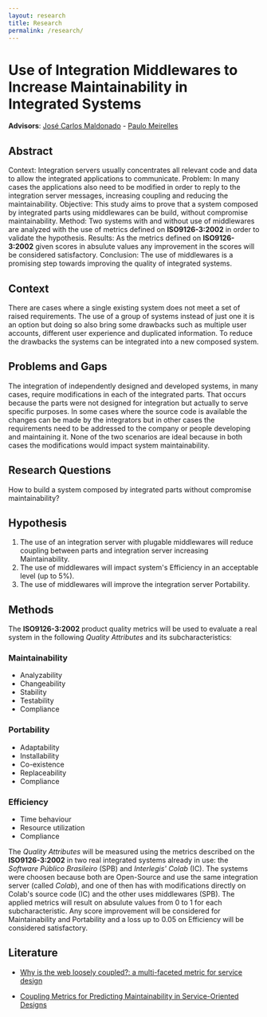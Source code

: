 ```yaml
---
layout: research
title: Research
permalink: /research/
---
```



# Use of Integration Middlewares to Increase Maintainability in Integrated Systems

**Advisors**: [José Carlos Maldonado](http://lattes.cnpq.br/8807333466702951) - [Paulo Meirelles](http://lattes.cnpq.br/2193972715230641)


## Abstract

Context: Integration servers usually concentrates all relevant code and data to allow the integrated applications to communicate. Problem: In many cases the applications also need to be modified in order to reply to the integration server messages, increasing coupling and reducing the maintainability. Objective: This study aims to prove that a system composed by integrated parts using middlewares can be build, without compromise maintainability. Method: Two systems with and without use of middlewares are analyzed with the use of metrics defined on **ISO9126-3:2002** in order to validate the hypothesis. Results: As the metrics defined on **ISO9126-3:2002** given scores in absulute values any improvement in the scores will be considered satisfactory. Conclusion: The use of middlewares is a promising step towards improving the quality of integrated systems. 


## Context

There are cases where a single existing system does not meet a set of raised requirements. The use of a group of systems instead of just one it is an option but doing so also bring some drawbacks such as multiple user accounts, different user experience and duplicated information. To reduce the drawbacks the systems can be integrated into a new composed system.


## Problems and Gaps

The integration of independently designed and developed systems, in many cases, require modifications in each of the integrated parts. That occurs because the parts were not designed for integration but actually to serve specific purposes. In some cases where the source code is available the changes can be made by the integrators but in other cases the requirements need to be addressed to the company or people developing and maintaining it. None of the two scenarios are ideal because in both cases the modifications would impact system maintainability.

## Research Questions

How to build a system composed by integrated parts without compromise maintainability?


## Hypothesis

1. The use of an integration server with plugable middlewares will reduce coupling between parts and integration server increasing Maintainability.
1. The use of middlewares will impact system's Efficiency in an acceptable level (up to 5%).
1. The use of middlewares will improve the integration server Portability.


## Methods

The **ISO9126-3:2002** product quality metrics will be used to evaluate a real system in the following *Quality Attributes* and its subcharacteristics:

### Maintainability
* Analyzability
* Changeability
* Stability
* Testability
* Compliance


### Portability
* Adaptability
* Installability
* Co-existence
* Replaceability
* Compliance


### Efficiency
* Time behaviour
* Resource utilization
* Compliance


The *Quality Attributes* will be measured using the metrics described on the **ISO9126-3:2002** in two real integrated systems already in use: the *Software Público Brasileiro* (SPB) and *Interlegis' Colab* (IC). The systems were choosen because both are Open-Source and use the same integration server (called *Colab*), and one of then has with modifications directly on Colab's source code (IC) and the other uses middlewares (SPB). The applied metrics will result on absulute values from 0 to 1 for each subcharacteristic. Any score improvement will be considered for Maintainability and Portability and a loss up to 0.05 on Efficiency will be considered satisfactory.



## Literature

* [Why is the web loosely coupled?: a multi-faceted metric for service design](http://dl.acm.org/citation.cfm?id=1526832)

* [Coupling Metrics for Predicting Maintainability in Service-Oriented Designs](http://ieeexplore.ieee.org/xpls/abs_all.jsp?arnumber=4159685)